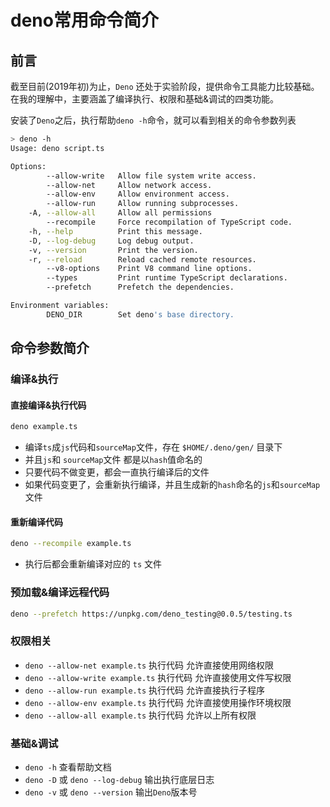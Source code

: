 # deno常用命令简介

## 前言

截至目前(2019年初)为止，`Deno` 还处于实验阶段，提供命令工具能力比较基础。在我的理解中，主要涵盖了编译执行、权限和基础&调试的四类功能。

安装了`Deno`之后，执行帮助`deno -h`命令，就可以看到相关的命令参数列表

```sh
> deno -h
Usage: deno script.ts 

Options:
        --allow-write   Allow file system write access.
        --allow-net     Allow network access.
        --allow-env     Allow environment access.
        --allow-run     Allow running subprocesses.
    -A, --allow-all     Allow all permissions
        --recompile     Force recompilation of TypeScript code.
    -h, --help          Print this message.
    -D, --log-debug     Log debug output.
    -v, --version       Print the version.
    -r, --reload        Reload cached remote resources.
        --v8-options    Print V8 command line options.
        --types         Print runtime TypeScript declarations.
        --prefetch      Prefetch the dependencies.

Environment variables:
        DENO_DIR        Set deno's base directory.
```


## 命令参数简介

### 编译&执行

#### 直接编译&执行代码

```sh
deno example.ts
```
- 编译`ts`成`js`代码和`sourceMap`文件，存在 `$HOME/.deno/gen/` 目录下
- 并且`js`和 `sourceMap`文件 都是以`hash`值命名的 
- 只要代码不做变更，都会一直执行编译后的文件
- 如果代码变更了，会重新执行编译，并且生成新的`hash`命名的`js`和`sourceMap`文件


#### 重新编译代码

```sh
deno --recompile example.ts
```
- 执行后都会重新编译对应的 `ts` 文件

### 预加载&编译远程代码

```sh
deno --prefetch https://unpkg.com/deno_testing@0.0.5/testing.ts
```
 
### 权限相关

- `deno --allow-net example.ts` 执行代码 允许直接使用网络权限
- `deno --allow-write example.ts` 执行代码 允许直接使用文件写权限
- `deno --allow-run example.ts` 执行代码 允许直接执行子程序
- `deno --allow-env example.ts` 执行代码 允许直接使用操作环境权限
- `deno --allow-all example.ts` 执行代码 允许以上所有权限

### 基础&调试

- `deno -h` 查看帮助文档
- `deno -D` 或 `deno --log-debug` 输出执行底层日志
- `deno -v` 或 `deno --version` 输出`Deno`版本号



